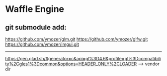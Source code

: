 # Waffle Engine

## git submodule add:
https://github.com/ymozer/glm.git
https://github.com/ymozer/glfw.git
https://github.com/ymozer/imgui.git

----

https://gen.glad.sh/#generator=c&api=gl%3D4.6&profile=gl%3Dcompatibility%2Cgles1%3Dcommon&options=HEADER_ONLY%2CLOADER --> vendor dir
